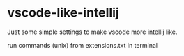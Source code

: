 # vscode-like-intellij
Just some simple settings to make vscode more intellij like.

run commands (unix) from extensions.txt in terminal
